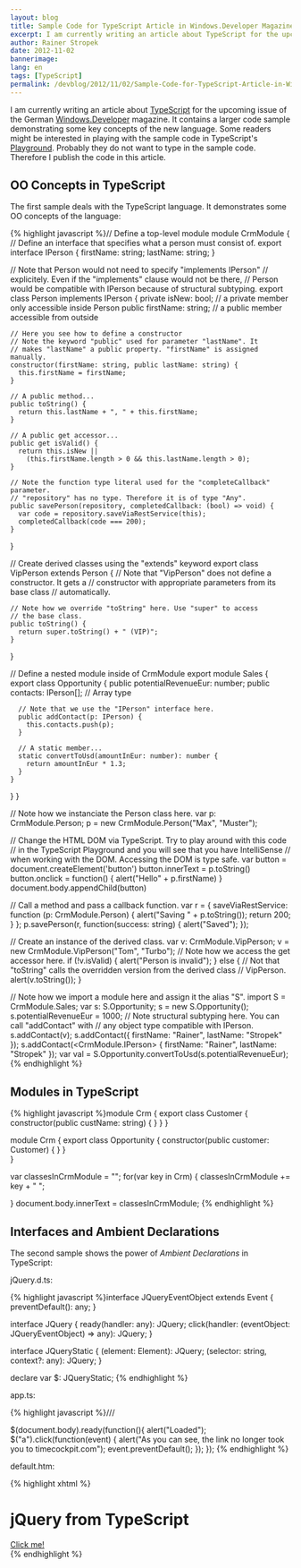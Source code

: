 ```yaml
---
layout: blog
title: Sample Code for TypeScript Article in Windows.Developer Magazine
excerpt: I am currently writing an article about TypeScript for the upcoming issue of the German Windows.Developer magazine. It contains a larger code sample demonstrating some key concepts of the new language. 
author: Rainer Stropek
date: 2012-11-02
bannerimage: 
lang: en
tags: [TypeScript]
permalink: /devblog/2012/11/02/Sample-Code-for-TypeScript-Article-in-WindowsDeveloper-Magazine
---
```


<p>I am currently writing an article about <a href="http://www.typescriptlang.org" target="_blank">TypeScript</a> for the upcoming issue of the German <a href="http://it-republik.de/dotnet/windowsdeveloper-ausgaben" target="_blank">Windows.Developer</a> magazine. It contains a larger code sample demonstrating some key concepts of the new language. Some readers might be interested in playing with the sample code in TypeScript's <a href="http://www.typescriptlang.org/Playground/" target="_blank">Playground</a>. Probably they do not want to type in the sample code. Therefore I publish the code in this article.</p><h2>OO Concepts in TypeScript</h2><p>The first sample deals with the TypeScript language. It demonstrates some OO concepts of the language:</p>{% highlight javascript %}// Define a top-level module
module CrmModule {
  // Define an interface that specifies what a person must consist of.
  export interface IPerson {
    firstName: string;
    lastName: string;
  }
  
  // Note that Person would not need to specify "implements IPerson" 
  // explicitely. Even if the "implements" clause would not be there, 
  // Person would be compatible with IPerson because of structural subtyping.
  export class Person implements IPerson {
    private isNew: bool;       // a private member only accessible inside Person
    public firstName: string;  // a public member accessible from outside
    
    // Here you see how to define a constructor
    // Note the keyword "public" used for parameter "lastName". It 
    // makes "lastName" a public property. "firstName" is assigned manually.
    constructor(firstName: string, public lastName: string) {
      this.firstName = firstName;
    }
    
    // A public method...
    public toString() {
      return this.lastName + ", " + this.firstName;
    }
    
    // A public get accessor...
    public get isValid() {
      return this.isNew || 
        (this.firstName.length > 0 && this.lastName.length > 0);
    }
    
    // Note the function type literal used for the "completeCallback" parameter.
    // "repository" has no type. Therefore it is of type "Any".
    public savePerson(repository, completedCallback: (bool) => void) {
      var code = repository.saveViaRestService(this);
      completedCallback(code === 200);
    }
  }
  
  // Create derived classes using the "extends" keyword
  export class VipPerson extends Person {
    // Note that "VipPerson" does not define a constructor. It gets a
    // constructor with appropriate parameters from its base class
    // automatically.
    
    // Note how we override "toString" here. Use "super" to access 
    // the base class.
    public toString() {
      return super.toString() + " (VIP)";
    }
  }
  
  // Define a nested module inside of CrmModule
  export module Sales {
    export class Opportunity {
      public potentialRevenueEur: number;
      public contacts: IPerson[];      // Array type
      
      // Note that we use the "IPerson" interface here.
      public addContact(p: IPerson) {
        this.contacts.push(p);
      }
      
      // A static member...
      static convertToUsd(amountInEur: number): number {
        return amountInEur * 1.3;
      }
    }
  }
}

// Note how we instanciate the Person class here.
var p: CrmModule.Person;
p = new CrmModule.Person("Max", "Muster");

// Change the HTML DOM via TypeScript. Try to play around with this code
// in the TypeScript Playground and you will see that you have IntelliSense
// when working with the DOM. Accessing the DOM is type safe.
var button = document.createElement('button')
button.innerText = p.toString()
button.onclick = function() {
  alert("Hello" + p.firstName)
}
document.body.appendChild(button)

// Call a method and pass a callback function.
var r = { 
  saveViaRestService: function (p: CrmModule.Person) {
    alert("Saving " + p.toString());
    return 200;
  }
};
p.savePerson(r, function(success: string) { alert("Saved"); });

// Create an instance of the derived class.
var v: CrmModule.VipPerson;
v = new CrmModule.VipPerson("Tom", "Turbo");
// Note how we access the get accessor here.
if (!v.isValid) {
  alert("Person is invalid");
}
else {
  // Not that "toString" calls the overridden version from the derived class
  // VipPerson.
  alert(v.toString());
}

// Note how we import a module here and assign it the alias "S".
import S = CrmModule.Sales;
var s: S.Opportunity;
s = new S.Opportunity();
s.potentialRevenueEur = 1000;
// Note structural subtyping here. You can call "addContact" with 
// any object type compatible with IPerson.
s.addContact(v);
s.addContact({ firstName: "Rainer", lastName: "Stropek" });
s.addContact(<CrmModule.IPerson> { firstName: "Rainer", lastName: "Stropek" });
var val = S.Opportunity.convertToUsd(s.potentialRevenueEur);
{% endhighlight %}<h2>Modules in TypeScript</h2>{% highlight javascript %}module Crm {
    export class Customer {
        constructor(public custName: string) {
        }
    }
}

module Crm {
    export class Opportunity {
        constructor(public customer: Customer) {
        }
    }    
}

var classesInCrmModule = "";
for(var key in Crm)
{
     classesInCrmModule += key + " ";
     
}
document.body.innerText = classesInCrmModule;
{% endhighlight %}<h2>Interfaces and Ambient Declarations</h2><p>The second sample shows the power of <em>Ambient Declarations</em> in TypeScript:</p><p>jQuery.d.ts:</p>{% highlight javascript %}interface JQueryEventObject extends Event {
  preventDefault(): any;
}

interface JQuery {
  ready(handler: any): JQuery;
  click(handler: (eventObject: JQueryEventObject) => any): JQuery;
}

interface JQueryStatic {
  (element: Element): JQuery;
  (selector: string, context?: any): JQuery;
}

declare var $: JQueryStatic;
{% endhighlight %}<p>app.ts:</p>{% highlight javascript %}/// <reference path="jQuery.d.ts" />

$(document.body).ready(function(){
    alert("Loaded");
    $("a").click(function(event) {
        alert("As you can see, the link no longer took you to timecockpit.com");
        event.preventDefault();
   });
});
{% endhighlight %}<p>default.htm:</p>{% highlight xhtml %}<!DOCTYPE html>
<html lang="en" xmlns="http://www.w3.org/1999/xhtml">
<head>
    <meta charset="utf-8" />
    <title>jQuery from TypeScript</title>
    <link rel="stylesheet" href="app.css" type="text/css" />
    <script src="//ajax.googleapis.com/ajax/libs/jquery/1.8.2/jquery.min.js"></script>
    <script src="app.js"></script>
</head>
<body>
    <h1>jQuery from TypeScript</h1>
    <div id="content">
        <a href="http://www.timecockpit.com">Click me!</a>
    </div>
</body>
</html>{% endhighlight %}